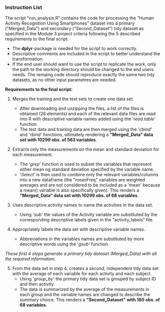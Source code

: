 ### Instruction List
The script "run_analysis.R" contains the code for processing the "Human Activity Recognition Using Smartphones" dataset into a primary ("Merged_Data") and 
secondary ("Second_Dataset") tidy dataset as specified in the Module 3 project criteria following the 5 described requirements to the final script.

- The **dplyr**-package is needed for the script to work correctly.  
- Descriptive comments are included in the script to better understand the transformation.  
- If the end user should want to use the script to replicate the work, only the path to the working directory should be changed to the end users needs. 
The remaing code should reproduce exactly the same two tidy datasets, as no other input parametres are needed.  

**Requirements to the final script:**

1) Merges the training and the test sets to create one data set.
	- After downloading and unzipping the files, a list of the files is obtained (28 elements) and each of the relevant data files are read into R with descriptive variable names added using the '*read.table*' function.
	- The test data and training data are then merged using the '*cbind*' and '*rbind*' functions, ultimately rendering a **"Merged_Data" data set with 10299 obs. of 563 variables**.  

2) Extracts only the measurements on the mean and standard deviation for each measurement.
	- The '*grep*' function is used to subset the variables that represent either mean og standard deviation specified by the variable name.
	- '*Select*' is then used to combine only the relevant variables/columns into a new dataframe (the "meanFreq" variables are weighted averages and are not considered to be included as a 'mean' because a mean() variable is also specifically given). This renders a **"Merged_Data" data set with 10299 obs. of 68 variables**.  

3) Uses descriptive activity names to name the activities in the data set.
	- Using '*sub*' the values of the Activity variable are substituted by the corresponding descriptive labels given in the "activity_labels" file.  

4) Appropriately labels the data set with descriptive variable names.
	- Abbreviations in the variables names are substituted by more descriptive words using the '*gsub*' function.  

*These first 4 steps generate a primary tidy dataset (Merged_Data) with all the required information.*  

5) From the data set in step 4, creates a second, independent tidy data set with the average of each variable for each activity and each subject.
	- Using '*group_by*' the primary tidy data set is grouped by subject ID and then activity.
	- The data is summarized by the average of the measurements in each group and the variable names are changed to describe the summary choice. This renders a **"Second_Dataset" with 180 obs. of 68 variables**.

